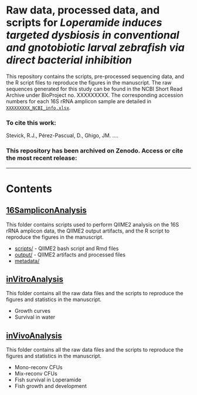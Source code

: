 # Raw data, processed data, and scripts for *Loperamide induces targeted dysbiosis in conventional and gnotobiotic larval zebrafish via direct bacterial inhibition*


This repository contains the scripts, pre-processed sequencing data, and the R script files to reproduce the figures in the manuscript. The raw sequences generated for this study can be found in the NCBI Short Read Archive under BioProject no. XXXXXXXXX. The corresponding accession numbers for each 16S rRNA amplicon sample are detailed in [`XXXXXXXXX_NCBI_info.xlsx`](/XXXXXXXX_NCBI_info.xlsx).

### To cite this work:
Stevick, R.J., Pérez-Pascual, D., Ghigo, JM. ....


### This repository has been archived on Zenodo. Access or cite the most recent release:


-------------------------------------------------------------------------


# Contents

## [16SampliconAnalysis](/16SampliconAnalysis)
This folder contains scripts used to perform QIIME2 analysis on the 16S rRNA amplicon data, the QIIME2 output artifacts, and the R script to reproduce the figures in the manuscript.
- [scripts/](/16SampliconAnalysis/scripts) - QIIME2 bash script and Rmd files
- [output/](/16SampliconAnalysis/output) - QIIME2 artifacts and processed files
- [metadata/](/16SampliconAnalysis/metadata)

## [inVitroAnalysis](/inVitroAnalysis)
This folder contains all the raw data files and the scripts to reproduce the figures and statistics in the manuscript.
- Growth curves
- Survival in water


## [inVivoAnalysis](/inVivoAnalysis)
This folder contains all the raw data files and the scripts to reproduce the figures and statistics in the manuscript.
- Mono-reconv CFUs
- Mix-reconv CFUs
- Fish survival in Loperamide
- Fish growth and development
